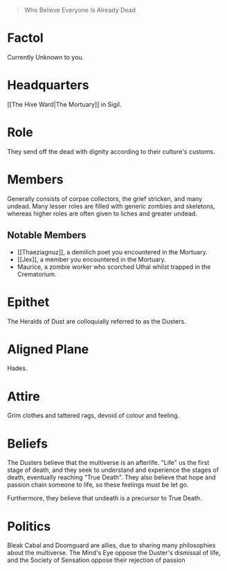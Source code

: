 > Who Believe Everyone Is Already Dead

# Factol
Currently Unknown to you.
# Headquarters
[[The Hive Ward|The Mortuary]] in Sigil.
# Role
They send off the dead with dignity according to their culture's customs.
# Members
Generally consists of corpse collectors, the grief stricken, and many undead. Many lesser roles are filled with generic zombies and skeletons, whereas higher roles are often given to liches and greater undead.
## Notable Members
- [[Thaeziagnuz]], a demilich poet you encountered in the Mortuary.
- [[Jex]], a member you encountered in the Mortuary.
- Maurice, a zombie worker who scorched Uthal whilst trapped in the Crematorium.
# Epithet
The Heralds of Dust are colloquially referred to as the Dusters.
# Aligned Plane
Hades.
# Attire
Grim clothes and tattered rags, devoid of colour and feeling.
# Beliefs
The Dusters believe that the multiverse is an afterlife. "Life" us the first stage of death, and they seek to understand and experience the stages of death, eventually reaching "True Death". They also believe that hope and passion chain someone to life, so these feelings must be let go.

Furthermore, they believe that undeath is a precursor to True Death.
# Politics
Bleak Cabal and Doomguard are allies, due to sharing many philosophies about the multiverse.
The Mind's Eye oppose the Duster's dismissal of life, and the Society of Sensation oppose their rejection of passion